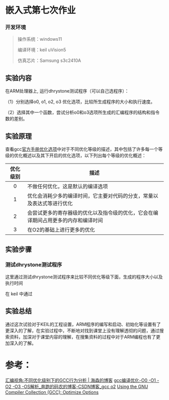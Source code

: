 # 嵌入式第七次作业

### 开发环境

> 操作系统：windows11
>
> 编译环境：keil uVision5
>
> 仿真芯片：Samsung s3c2410A

## 实验内容

在ARM处理器上, 运行dhrystone测试程序（可以自己选程序）：

（1）分别选择o0, o1, o2, o3 优化选项，比较所生成程序的大小和执行速度。

（2）选择其中一个函数，尝试分析o0和o3选项所生成的汇编程序的结构和指令数的差别。

## 实验原理

查看gcc[官方手册优化选项](https://gcc.gnu.org/onlinedocs/gcc-7.3.0/gcc/Optimize-Options.html#Optimize-Options)中对于不同优化等级的描述，其中包括了许多每一个等级的优化概述以及其下开启的优化选项，以下列出每个等级的优化概述：

| 优化级别 | 描述                                                         |
| :------: | ------------------------------------------------------------ |
|    0     | 不做任何优化，这是默认的编译选项                             |
|    1     | 优化会消耗少多的编译时间，它主要对代码的分支，常量以及表达式等进行优化 |
|    2     | 会尝试更多的寄存器级的优化以及指令级的优化，它会在编译期间占用更多的内存和编译时间 |
|    3     | 在O2的基础上进行更多的优化                                   |

## 实验步骤

### 测试dhrystone测试程序

这里通过测试dhrystone测试程序来比较不同优化等级下面，生成的程序大小以及执行时间

在 keil 中通过

## 实验总结

通过这次试验对于KEIL的工程设置，ARM程序的编写和启动、初始化等设置有了更深入的了解，在实验过程中，不断地对找到课堂上没有理解透彻的问题，通过搜索资料，加深对于课堂内容的理解，在搜集资料的过程中对于ARM编程也有了更加深入的了解。

# 参考：
[汇编视角:不同优化级别下的GCC行为分析 | 海森的博客](https://hisenz.com/post/%E6%B1%87%E7%BC%96%E8%A7%86%E8%A7%92-%E4%B8%8D%E5%90%8C%E4%BC%98%E5%8C%96%E7%BA%A7%E5%88%AB%E4%B8%8B%E7%9A%84GCC%E8%A1%8C%E4%B8%BA%E5%88%86%E6%9E%90/)
[gcc编译优化-O0 -O1 -O2 -O3 -OS解析_奔跑的码农的博客-CSDN博客_gcc o2](https://blog.csdn.net/wuxing26jiayou/article/details/96132721)
[Using the GNU Compiler Collection (GCC): Optimize Options](https://gcc.gnu.org/onlinedocs/gcc-7.3.0/gcc/Optimize-Options.html#Optimize-Options)